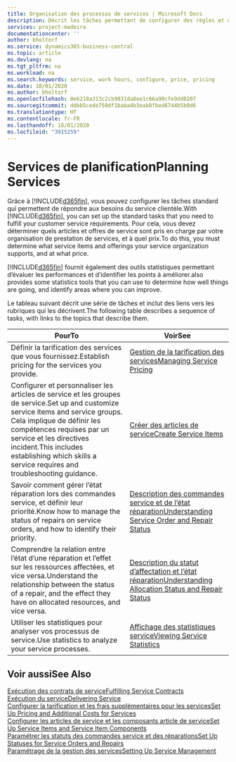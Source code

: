 ```yaml
---
title: Organisation des processus de services | Microsoft Docs
description: Décrit les tâches permettant de configurer des règles et des valeurs pour définir vos stratégies de services et vos processus de vente.
services: project-madeira
documentationcenter: ''
author: bholtorf
ms.service: dynamics365-business-central
ms.topic: article
ms.devlang: na
ms.tgt_pltfrm: na
ms.workload: na
ms.search.keywords: service, work hours, configure, price, pricing
ms.date: 10/01/2020
ms.author: bholtorf
ms.openlocfilehash: 0e6218a313c2cb9031da8ee1c66a90cfe9dd0207
ms.sourcegitcommit: ddbb5cede750df1baba4b3eab8fbed6744b5b9d6
ms.translationtype: HT
ms.contentlocale: fr-FR
ms.lasthandoff: 10/01/2020
ms.locfileid: "3915259"
---
```

# <a name="planning-services"></a><span data-ttu-id="cc3a7-103">Services de planification</span><span class="sxs-lookup"><span data-stu-id="cc3a7-103">Planning Services</span></span>
<span data-ttu-id="cc3a7-104">Grâce à [!INCLUDE[d365fin](includes/d365fin_md.md)], vous pouvez configurer les tâches standard qui permettent de répondre aux besoins du service clientèle.</span><span class="sxs-lookup"><span data-stu-id="cc3a7-104">With [!INCLUDE[d365fin](includes/d365fin_md.md)], you can set up the standard tasks that you need to fulfill your customer service requirements.</span></span> <span data-ttu-id="cc3a7-105">Pour cela, vous devez déterminer quels articles et offres de service sont pris en charge par votre organisation de prestation de services, et à quel prix.</span><span class="sxs-lookup"><span data-stu-id="cc3a7-105">To do this, you must determine what service items and offerings your service organization supports, and at what price.</span></span>   

[!INCLUDE[d365fin](includes/d365fin_md.md)] <span data-ttu-id="cc3a7-106">fournit également des outils statistiques permettant d’évaluer les performances et d’identifier les points à améliorer.</span><span class="sxs-lookup"><span data-stu-id="cc3a7-106">also provides some statistics tools that you can use to determine how well things are going, and identify areas where you can improve.</span></span>
  
<span data-ttu-id="cc3a7-107">Le tableau suivant décrit une série de tâches et inclut des liens vers les rubriques qui les décrivent.</span><span class="sxs-lookup"><span data-stu-id="cc3a7-107">The following table describes a sequence of tasks, with links to the topics that describe them.</span></span>   
  
|<span data-ttu-id="cc3a7-108">**Pour**</span><span class="sxs-lookup"><span data-stu-id="cc3a7-108">**To**</span></span>|<span data-ttu-id="cc3a7-109">**Voir**</span><span class="sxs-lookup"><span data-stu-id="cc3a7-109">**See**</span></span>|  
|------------|-------------|  
|<span data-ttu-id="cc3a7-110">Définir la tarification des services que vous fournissez.</span><span class="sxs-lookup"><span data-stu-id="cc3a7-110">Establish pricing for the services you provide.</span></span>|[<span data-ttu-id="cc3a7-111">Gestion de la tarification des services</span><span class="sxs-lookup"><span data-stu-id="cc3a7-111">Managing Service Pricing</span></span>](service-service-price-management.md)|
|<span data-ttu-id="cc3a7-112">Configurer et personnaliser les articles de service et les groupes de service.</span><span class="sxs-lookup"><span data-stu-id="cc3a7-112">Set up and customize service items and service groups.</span></span> <span data-ttu-id="cc3a7-113">Cela implique de définir les compétences requises par un service et les directives incident.</span><span class="sxs-lookup"><span data-stu-id="cc3a7-113">This includes establishing which skills a service requires and troubleshooting guidance.</span></span>| [<span data-ttu-id="cc3a7-114">Créer des articles de service</span><span class="sxs-lookup"><span data-stu-id="cc3a7-114">Create Service Items</span></span>](service-how-to-create-service-items.md)|  
|<span data-ttu-id="cc3a7-115">Savoir comment gérer l’état réparation lors des commandes service, et définir leur priorité.</span><span class="sxs-lookup"><span data-stu-id="cc3a7-115">Know how to manage the status of repairs on service orders, and how to identify their priority.</span></span>|[<span data-ttu-id="cc3a7-116">Description des commandes service et de l’état réparation</span><span class="sxs-lookup"><span data-stu-id="cc3a7-116">Understanding Service Order and Repair Status</span></span>](service-service-order-status-and-repair-status.md)|  
|<span data-ttu-id="cc3a7-117">Comprendre la relation entre l’état d’une réparation et l’effet sur les ressources affectées, et vice versa.</span><span class="sxs-lookup"><span data-stu-id="cc3a7-117">Understand the relationship between the status of a repair, and the effect they have on allocated resources, and vice versa.</span></span>|[<span data-ttu-id="cc3a7-118">Description du statut d’affectation et l’état réparation</span><span class="sxs-lookup"><span data-stu-id="cc3a7-118">Understanding Allocation Status and Repair Status</span></span>](service-allocation-status-and-repair-status.md)|  
|<span data-ttu-id="cc3a7-119">Utiliser les statistiques pour analyser vos processus de service.</span><span class="sxs-lookup"><span data-stu-id="cc3a7-119">Use statistics to analyze your service processes.</span></span> | [<span data-ttu-id="cc3a7-120">Affichage des statistiques service</span><span class="sxs-lookup"><span data-stu-id="cc3a7-120">Viewing Service Statistics</span></span>](service-service-statistics.md) |

## <a name="see-also"></a><span data-ttu-id="cc3a7-121">Voir aussi</span><span class="sxs-lookup"><span data-stu-id="cc3a7-121">See Also</span></span>
[<span data-ttu-id="cc3a7-122">Exécution des contrats de service</span><span class="sxs-lookup"><span data-stu-id="cc3a7-122">Fulfilling Service Contracts</span></span>](service-fulfill-service-contracts.md)  
[<span data-ttu-id="cc3a7-123">Exécution du service</span><span class="sxs-lookup"><span data-stu-id="cc3a7-123">Delivering Service</span></span>](service-deliver-service.md)  
[<span data-ttu-id="cc3a7-124">Configurer la tarification et les frais supplémentaires pour les services</span><span class="sxs-lookup"><span data-stu-id="cc3a7-124">Set Up Pricing and Additional Costs for Services</span></span>](service-how-setup-service-costs-pricing.md)  
[<span data-ttu-id="cc3a7-125">Configurer les articles de service et les composants article de service</span><span class="sxs-lookup"><span data-stu-id="cc3a7-125">Set Up Service Items and Service Item Components</span></span>](service-how-setup-service-items.md)  
[<span data-ttu-id="cc3a7-126">Paramétrer les statuts des commandes service et des réparations</span><span class="sxs-lookup"><span data-stu-id="cc3a7-126">Set Up Statuses for Service Orders and Repairs</span></span>](service-order-repair-status.md)  
[<span data-ttu-id="cc3a7-127">Paramétrage de la gestion des services</span><span class="sxs-lookup"><span data-stu-id="cc3a7-127">Setting Up Service Management</span></span>](service-setup-service.md)  
